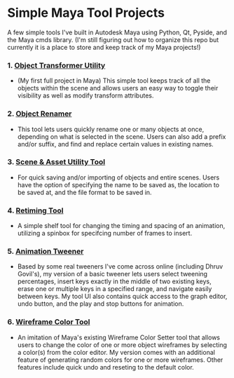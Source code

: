 # Simple Maya Tool Projects

A few simple tools I've built in Autodesk Maya using Python, Qt, Pyside, and the Maya cmds library.  (I'm still figuring out how to organize this repo but currently it is a place to store and keep track of my Maya projects!)

### 1. [Object Transformer Utility](https://github.com/lindaqlam/maya_projects/tree/main/Maya/Transform_Obj)
- (My first full project in Maya) This simple tool keeps track of all the objects within the scene and allows users an easy way to toggle their visibility as well as modify transform attributes.

### 2. [Object Renamer](https://github.com/lindaqlam/maya_projects/tree/main/Maya/Object_Renamer)
- This tool lets users quickly rename one or many objects at once, depending on what is selected in the scene. Users can also add a prefix and/or suffix, and find and replace certain values in existing names.

### 3. [Scene & Asset Utility Tool](https://github.com/lindaqlam/maya_projects/tree/main/Maya/Import_Save)
- For quick saving and/or importing of objects and entire scenes. Users have the option of specifying the name to be saved as, the location to be saved at, and the file format to be saved in.

### 4. [Retiming Tool](https://github.com/lindaqlam/maya_projects/tree/main/Maya/Retiming_Tool)
- A simple shelf tool for changing the timing and spacing of an animation, utilizing a spinbox for specifcing number of frames to insert.

### 5. [Animation Tweener](https://github.com/lindaqlam/maya_projects/tree/main/Maya/Simple_Tweener)
- Based by some real tweeners I've come across online (including Dhruv Govil's), my version of a basic tweener lets users select tweening percentages, insert keys exactly in the middle of two existing keys, erase one or multiple keys in a specified range, and navigate easily between keys. My tool UI also contains quick access to the graph editor, undo button, and the play and stop buttons for animation.

### 6. [Wireframe Color Tool](https://github.com/lindaqlam/maya_projects/tree/main/Maya/Wireframe_Color)
- An imitation of Maya's existing Wireframe Color Setter tool that allows users to change the color of one or more object wireframes by selecting a color(s) from the color editor. My version comes with an additional feature of generating random colors for one or more wireframes. Other features include quick undo and reseting to the default color.
